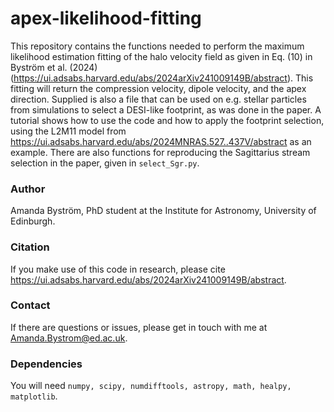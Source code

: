# apex-likelihood-fitting

This repository contains the functions needed to perform the maximum likelihood estimation fitting of the halo velocity field as given in Eq. (10) in Byström et al. (2024) (https://ui.adsabs.harvard.edu/abs/2024arXiv241009149B/abstract). This fitting will return the compression velocity, dipole velocity, and the apex direction. Supplied is also a file that can be used on e.g. stellar particles from simulations to select a DESI-like footprint, as was done in the paper. A tutorial shows how to use the code and how to apply the footprint selection, using the L2M11 model from https://ui.adsabs.harvard.edu/abs/2024MNRAS.527..437V/abstract as an example. There are also functions for reproducing the Sagittarius stream selection in the paper, given in ```select_Sgr.py```.

### Author

Amanda Byström, PhD student at the Institute for Astronomy, University of Edinburgh.

### Citation

If you make use of this code in research, please cite https://ui.adsabs.harvard.edu/abs/2024arXiv241009149B/abstract.

### Contact

If there are questions or issues, please get in touch with me at Amanda.Bystrom@ed.ac.uk.

### Dependencies

You will need ```numpy, scipy, numdifftools, astropy, math, healpy, matplotlib```.
